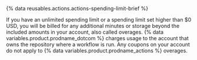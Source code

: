 {% data reusables.actions.actions-spending-limit-brief %}

If you have an unlimited spending limit or a spending limit set higher than $0 USD, you will be billed for any additional minutes or storage beyond the included amounts in your account, also called overages. {% data variables.product.prodname_dotcom %} charges usage to the account that owns the repository where a workflow is run. Any coupons on your account do not apply to {% data variables.product.prodname_actions %} overages.
